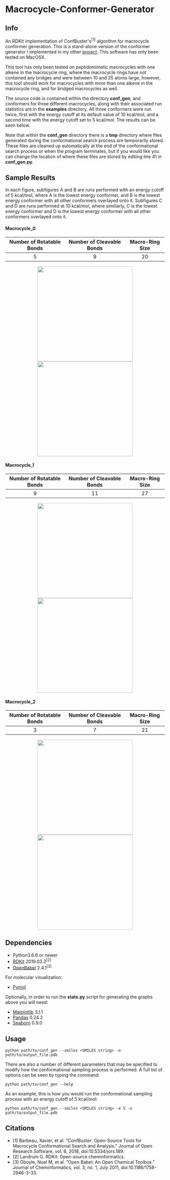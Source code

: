 # Macrocycle-Conformer-Generator

## Info
An RDKit implementation of ConfBuster's<sup>[1]</sup> algorithm for macrocycle conformer generation. This is a
stand-alone version of the conformer generator I implemented in my other [project](https://github.com/e-dang/macrocycles). This software has only been tested on MacOSX.

This tool has only been tested on peptidomimetic macrocycles with one alkene in the macrocycle ring, where the
macrocycle rings have not contained any bridges and were between 10 and 25 atoms large, however, this tool should work for
macrocycles with more than one alkene in the macrocycle ring, and for bridged macrocycles as well.

The source code is contained within the directory __conf_gen__, and conformers for three different macrocycles, along with their associated run statistics are in the __examples__ directory. All three conformers were run twice, first with the energy cutoff at its default value of 10 kcal/mol, and a second time with the energy cutoff set to 5 kcal/mol. The results can be seen below.

Note that within the __conf_gen__ directory there is a __tmp__ directory where files generated during the conformational search process are temporarily stored. These files are cleaned up automatically at the end of the conformational search process or when the program terminates, but if you would like you can change the location of where these files are stored by editing line 41 in __conf_gen.py__.

## Sample Results

In each figure, subfigures A and B are runs performed with an energy cutoff of 5 kcal/mol, where A is the lowest energy conformer, and B is the lowest energy conformer with all other conformers overlayed onto it. Subfigures C and D are runs performed at 10 kcal/mol, where similiarly, C is the lowest energy conformer and D is the lowest energy conformer with all other conformers overlayed onto it.

#### Macrocycle_0
| Number of Rotatable Bonds | Number of Cleavable Bonds | Macro-Ring Size |
| :-----------------------: | :-----------------------: | :-------------: |
|             5             |             9             |       20        |

<div style="text-align:center"> <img src="./examples/images/macrocycle_0.png" width="300"/> <img src="./examples/images/macrocycle_0_stats.png" width="300"/> </div>

#### Macrocycle_1
| Number of Rotatable Bonds | Number of Cleavable Bonds | Macro-Ring Size |
| :-----------------------: | :-----------------------: | :-------------: |
|             9             |            11             |       27        |

<div style="text-align:center"> <img src="./examples/images/macrocycle_1.png" width="300"/> <img src="./examples/images/macrocycle_1_stats.png" width="300"/> </div>

#### Macrocycle_2
| Number of Rotatable Bonds | Number of Cleavable Bonds | Macro-Ring Size |
| :-----------------------: | :-----------------------: | :-------------: |
|             3             |             7             |       21        |

<div style="text-align:center"> <img src="./examples/images/macrocycle_2.png" width="300"/> <img src="./examples/images/macrocycle_2_stats.png" width="300"/> </div>

## Dependencies
- Python3.6.8 or newer
- [RDKit](http://rdkit.org) 2019.03.2<sup>[2]</sup>
- [OpenBabel](http://openbabel.org/wiki/Main_Page) 2.4.1<sup>[3]</sup>

For molecular visualization:
- [Pymol](https://pymol.org/2/)


Optionally, in order to run the __stats.py__ script for generating the graphs above you will need:
- [Matplotlib](https://matplotlib.org/) 3.1.1
- [Pandas](https://pandas.pydata.org/) 0.24.2
- [Seaborn](https://seaborn.pydata.org/) 0.9.0

## Usage
```
python path/to/conf_gen --smiles <SMILES string> -o path/to/output_file.pdb
```

There are also a number of different parameters that may be specified to modify how the conformational sampling process is performed. A full list of options can be seen by typing the command:
```
python path/to/conf_gen --help
```

As an example, this is how you would run the conformational sampling process with an energy cutoff of 5 kcal/mol:
```
python path/to/conf_gen --smiles <SMILES string> -e 5 -o path/to/output_file.pdb
```

## Citations
- [1] Barbeau, Xavier, et al. “ConfBuster: Open-Source Tools for Macrocycle Conformational Search and Analysis.” Journal
of Open Research Software, vol. 6, 2018, doi:10.5334/jors.189.
- [2] Landrum G. RDKit: Open-source cheminformatics.
- [3] Oboyle, Noel M, et al. “Open Babel: An Open Chemical Toolbox.” Journal of Cheminformatics, vol. 3, no. 1, July 2011, doi:10.1186/1758-2946-3-33.